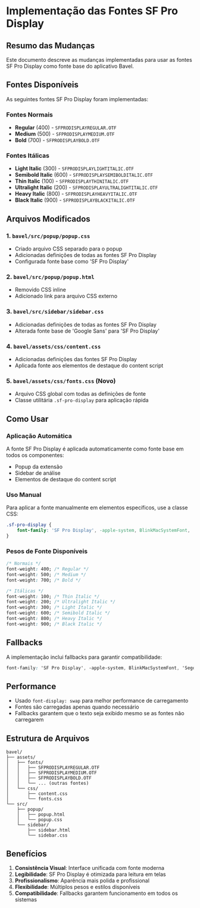 # Implementação das Fontes SF Pro Display

## Resumo das Mudanças

Este documento descreve as mudanças implementadas para usar as fontes SF Pro Display como fonte base do aplicativo Bavel.

## Fontes Disponíveis

As seguintes fontes SF Pro Display foram implementadas:

### Fontes Normais
- **Regular** (400) - `SFPRODISPLAYREGULAR.OTF`
- **Medium** (500) - `SFPRODISPLAYMEDIUM.OTF`
- **Bold** (700) - `SFPRODISPLAYBOLD.OTF`

### Fontes Itálicas
- **Light Italic** (300) - `SFPRODISPLAYLIGHTITALIC.OTF`
- **Semibold Italic** (600) - `SFPRODISPLAYSEMIBOLDITALIC.OTF`
- **Thin Italic** (100) - `SFPRODISPLAYTHINITALIC.OTF`
- **Ultralight Italic** (200) - `SFPRODISPLAYULTRALIGHTITALIC.OTF`
- **Heavy Italic** (800) - `SFPRODISPLAYHEAVYITALIC.OTF`
- **Black Italic** (900) - `SFPRODISPLAYBLACKITALIC.OTF`

## Arquivos Modificados

### 1. `bavel/src/popup/popup.css`
- Criado arquivo CSS separado para o popup
- Adicionadas definições de todas as fontes SF Pro Display
- Configurada fonte base como 'SF Pro Display'

### 2. `bavel/src/popup/popup.html`
- Removido CSS inline
- Adicionado link para arquivo CSS externo

### 3. `bavel/src/sidebar/sidebar.css`
- Adicionadas definições de todas as fontes SF Pro Display
- Alterada fonte base de 'Google Sans' para 'SF Pro Display'

### 4. `bavel/assets/css/content.css`
- Adicionadas definições das fontes SF Pro Display
- Aplicada fonte aos elementos de destaque do content script

### 5. `bavel/assets/css/fonts.css` (Novo)
- Arquivo CSS global com todas as definições de fonte
- Classe utilitária `.sf-pro-display` para aplicação rápida

## Como Usar

### Aplicação Automática
A fonte SF Pro Display é aplicada automaticamente como fonte base em todos os componentes:
- Popup da extensão
- Sidebar de análise
- Elementos de destaque do content script

### Uso Manual
Para aplicar a fonte manualmente em elementos específicos, use a classe CSS:
```css
.sf-pro-display {
    font-family: 'SF Pro Display', -apple-system, BlinkMacSystemFont, 'Segoe UI', Roboto, 'Helvetica Neue', Arial, sans-serif;
}
```

### Pesos de Fonte Disponíveis
```css
/* Normais */
font-weight: 400; /* Regular */
font-weight: 500; /* Medium */
font-weight: 700; /* Bold */

/* Itálicas */
font-weight: 100; /* Thin Italic */
font-weight: 200; /* Ultralight Italic */
font-weight: 300; /* Light Italic */
font-weight: 600; /* Semibold Italic */
font-weight: 800; /* Heavy Italic */
font-weight: 900; /* Black Italic */
```

## Fallbacks

A implementação inclui fallbacks para garantir compatibilidade:
```css
font-family: 'SF Pro Display', -apple-system, BlinkMacSystemFont, 'Segoe UI', Roboto, 'Helvetica Neue', Arial, sans-serif;
```

## Performance

- Usado `font-display: swap` para melhor performance de carregamento
- Fontes são carregadas apenas quando necessário
- Fallbacks garantem que o texto seja exibido mesmo se as fontes não carregarem

## Estrutura de Arquivos

```
bavel/
├── assets/
│   ├── fonts/
│   │   ├── SFPRODISPLAYREGULAR.OTF
│   │   ├── SFPRODISPLAYMEDIUM.OTF
│   │   ├── SFPRODISPLAYBOLD.OTF
│   │   └── ... (outras fontes)
│   └── css/
│       ├── content.css
│       └── fonts.css
└── src/
    ├── popup/
    │   ├── popup.html
    │   └── popup.css
    └── sidebar/
        ├── sidebar.html
        └── sidebar.css
```

## Benefícios

1. **Consistência Visual**: Interface unificada com fonte moderna
2. **Legibilidade**: SF Pro Display é otimizada para leitura em telas
3. **Profissionalismo**: Aparência mais polida e profissional
4. **Flexibilidade**: Múltiplos pesos e estilos disponíveis
5. **Compatibilidade**: Fallbacks garantem funcionamento em todos os sistemas 